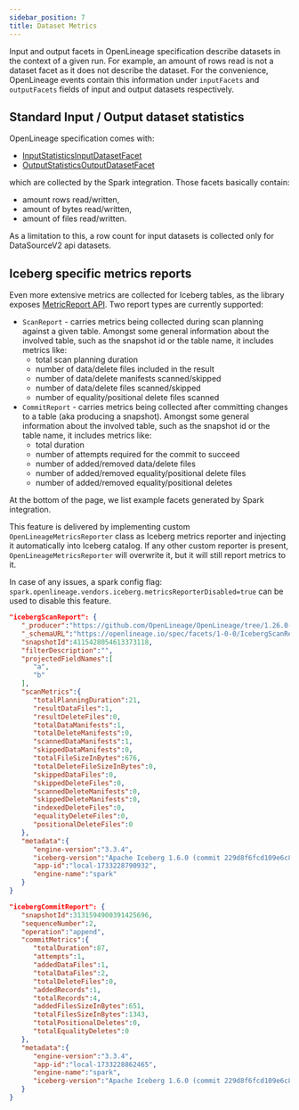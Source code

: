 ```yaml
---
sidebar_position: 7
title: Dataset Metrics
---
```


Input and output facets in OpenLineage specification describe datasets in the context of a given
run. For example, an amount of rows read is not a dataset facet as it does not describe the dataset.
For the convenience, OpenLineage events contain this information under `inputFacets` and `outputFacets`
fields of input and output datasets respectively.

## Standard Input / Output dataset statistics

OpenLineage specification comes with:
 * [InputStatisticsInputDatasetFacet](../../spec/facets/dataset-facets/input-dataset-facets/input_statistics.md)
 * [OutputStatisticsOutputDatasetFacet](../../spec/facets/dataset-facets/output-dataset-facets/output_statistics.md)

which are collected by the Spark integration. Those facets basically contain: 
 * amount rows read/written,
 * amount of bytes read/written,
 * amount of files read/written.

As a limitation to this, a row count for input datasets is collected only
for DataSourceV2 api datasets. 

## Iceberg specific metrics reports

Even more extensive metrics are collected for Iceberg tables, as 
the library exposes [MetricReport API](https://iceberg.apache.org/docs/latest/metrics-reporting/?h=metrics). 
Two report types are currently supported:
 * `ScanReport` -  carries metrics being collected during scan planning against a given table. 
Amongst some general information about the involved table, such as the snapshot id or the table 
name, it includes metrics like:
    * total scan planning duration
    * number of data/delete files included in the result
    * number of data/delete manifests scanned/skipped
    * number of data/delete files scanned/skipped
    * number of equality/positional delete files scanned
 * `CommitReport` - carries metrics being collected after committing changes to a table (aka producing a snapshot). 
Amongst some general information about the involved table, such as the snapshot 
id or the table name, it includes metrics like:
   * total duration
   * number of attempts required for the commit to succeed
   * number of added/removed data/delete files
   * number of added/removed equality/positional delete files
   * number of added/removed equality/positional deletes

At the bottom of the page, we list example facets generated by Spark integration.

This feature is delivered by implementing custom `OpenLineageMetricsReporter` class
as Iceberg metrics reporter and injecting it automatically into Iceberg catalog. If any other
custom reporter is present, `OpenLineageMetricsReporter` will overwrite it, but it will still
report metrics to it. 

In case of any issues, a spark config flag:
`spark.openlineage.vendors.iceberg.metricsReporterDisabled=true`  can be used to disable this feature.

```json
"icebergScanReport": {
   "_producer":"https://github.com/OpenLineage/OpenLineage/tree/1.26.0-SNAPSHOT/integration/spark",
   "_schemaURL":"https://openlineage.io/spec/facets/1-0-0/IcebergScanReportInputDatasetFacet.json",
   "snapshotId":4115428054613373118,
   "filterDescription":"",
   "projectedFieldNames":[
      "a",
      "b"
   ],
   "scanMetrics":{
      "totalPlanningDuration":21,
      "resultDataFiles":1,
      "resultDeleteFiles":0,
      "totalDataManifests":1,
      "totalDeleteManifests":0,
      "scannedDataManifests":1,
      "skippedDataManifests":0,
      "totalFileSizeInBytes":676,
      "totalDeleteFileSizeInBytes":0,
      "skippedDataFiles":0,
      "skippedDeleteFiles":0,
      "scannedDeleteManifests":0,
      "skippedDeleteManifests":0,
      "indexedDeleteFiles":0,
      "equalityDeleteFiles":0,
      "positionalDeleteFiles":0
   },
   "metadata":{
      "engine-version":"3.3.4",
      "iceberg-version":"Apache Iceberg 1.6.0 (commit 229d8f6fcd109e6c8943ea7cbb41dab746c6d0ed)",
      "app-id":"local-1733228790932",
      "engine-name":"spark"
   }
}
```

```json
"icebergCommitReport": {
   "snapshotId":3131594900391425696,
   "sequenceNumber":2,
   "operation":"append",
   "commitMetrics":{
      "totalDuration":87,
      "attempts":1,
      "addedDataFiles":1,
      "totalDataFiles":2,
      "totalDeleteFiles":0,
      "addedRecords":1,
      "totalRecords":4,
      "addedFilesSizeInBytes":651,
      "totalFilesSizeInBytes":1343,
      "totalPositionalDeletes":0,
      "totalEqualityDeletes":0
   },
   "metadata":{
      "engine-version":"3.3.4",
      "app-id":"local-1733228862465",
      "engine-name":"spark",
      "iceberg-version":"Apache Iceberg 1.6.0 (commit 229d8f6fcd109e6c8943ea7cbb41dab746c6d0ed)"
   }
}
```

